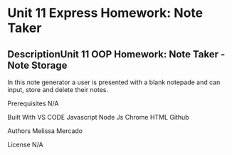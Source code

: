 # Unit 11 Express Homework: Note Taker

## DescriptionUnit 11 OOP Homework: Note Taker - Note Storage
In this note generator a user is presented with a blank notepade and can input, store and delete their notes.

Prerequisites N/A

Built With
VS CODE Javascript Node Js Chrome HTML Github

Authors
Melissa Mercado

License N/A

